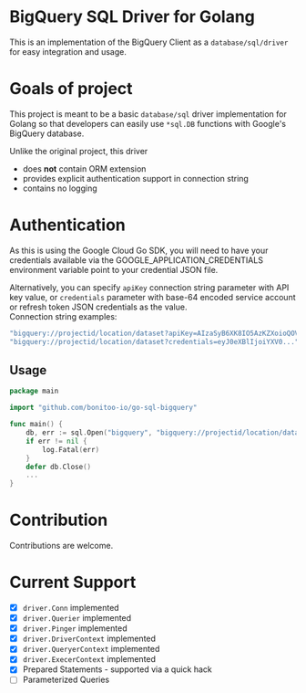 #  BigQuery SQL Driver for Golang
This is an implementation of the BigQuery Client as a `database/sql/driver` for easy integration and usage.

# Goals of project

This project is meant to be a basic `database/sql` driver implementation for Golang so that developers can easily use 
`*sql.DB` functions with Google's BigQuery database.

Unlike the original project, this driver
- does __not__ contain ORM extension
- provides explicit authentication support in connection string
- contains no logging

# Authentication

As this is using the Google Cloud Go SDK, you will need to have your credentials available
via the GOOGLE_APPLICATION_CREDENTIALS environment variable point to your credential JSON file.

Alternatively, you can specify `apiKey` connection string parameter with API key value,
or `credentials` parameter with base-64 encoded service account or refresh token JSON credentials as the value.  
Connection string examples:  
```js
"bigquery://projectid/location/dataset?apiKey=AIzaSyB6XK8IO5AzKZXoioQOVNTFYzbDBjY5hy4"
"bigquery://projectid/location/dataset?credentials=eyJ0eXBlIjoiYXV0..."
```

## Usage

```go
package main

import "github.com/bonitoo-io/go-sql-bigquery"

func main() {
    db, err := sql.Open("bigquery", "bigquery://projectid/location/dataset")
    if err != nil {
        log.Fatal(err)
    }
    defer db.Close() 
    ...
}
```

# Contribution

Contributions are welcome.  

# Current Support

* [x] `driver.Conn` implemented
* [x] `driver.Querier` implemented
* [x] `driver.Pinger` implemented
* [x] `driver.DriverContext` implemented
* [x] `driver.QueryerContext` implemented
* [x] `driver.ExecerContext` implemented
* [x] Prepared Statements - supported via a quick hack
* [ ] Parameterized Queries

